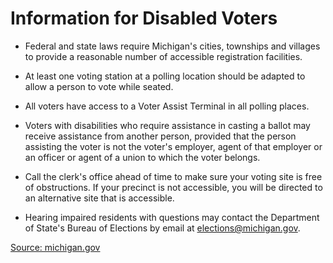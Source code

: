 # Information for Disabled Voters

- Federal and state laws require Michigan's cities, townships and villages to
provide a reasonable number of accessible registration facilities.

- At least one voting station at a polling location should be adapted to allow
a person to vote while seated.

- All voters have access to a Voter Assist Terminal in all polling places.

- Voters with disabilities who require assistance in casting a ballot may
receive assistance from another person, provided that the person assisting the
voter is not the voter's employer, agent of that employer or an officer or
agent of a union to which the voter belongs.

- Call the clerk's office ahead of time to make sure your voting site is free
of obstructions. If your precinct is not accessible, you will be directed to an
alternative site that is accessible.

- Hearing impaired residents with questions may contact the Department of
State's Bureau of Elections by email at elections@michigan.gov.

[Source: michigan.gov](https://www.michigan.gov/sos/0,4670,7-127-1633_8716-27710--,00.html)
